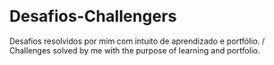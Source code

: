 # Desafios-Challengers
Desafios resolvidos por mim com intuito de aprendizado e portfólio. /  Challenges solved by me with the purpose of learning and portfolio.
